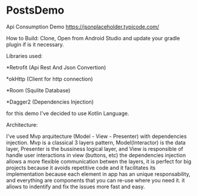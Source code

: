 # PostsDemo
Api Consumption Demo https://jsonplaceholder.typicode.com/

How to Build: Clone, Open from Android Studio and update your gradle plugin if is it necessary.

Libraries used:

*Retrofit (Api Rest And Json Convertion) 

*okHttp (Client for http connection) 

*Room (Squlite Database)

*Dagger2 (Dependencies Injection)

for this demo I've decided to use Kotlin Language.

Architecture:

I've used Mvp arquitecture (Model - View - Presenter) with dependencies injection. 
Mvp is a classical 3 layers pattern, Model(Interactor) is the data layer, Presenter is the bussiness logical layer, 
and View is responsible of handle user interactions in view (buttons, etc) the dependencies injection allows a more 
flexible communication betwen the layers, it is perfect for big projects because it avoids repetitive code and it 
facilitates its implementation because each element in app has an unique responsability, and everything are 
components that you can re-use where you need it. it allows to indentify and fix the issues more fast and easy.

